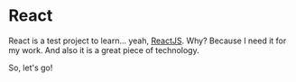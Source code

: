 # React

React is a test project to learn... yeah, [ReactJS](https://facebook.github.io/react/).
Why? Because I need it for my work. And also it is a great piece of technology.

So, let's go!